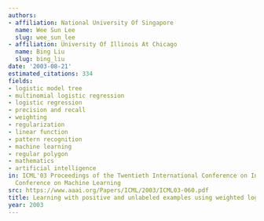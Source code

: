 ```yaml
---
authors:
- affiliation: National University Of Singapore
  name: Wee Sun Lee
  slug: wee_sun_lee
- affiliation: University Of Illinois At Chicago
  name: Bing Liu
  slug: bing_liu
date: '2003-08-21'
estimated_citations: 334
fields:
- logistic model tree
- multinomial logistic regression
- logistic regression
- precision and recall
- weighting
- regularization
- linear function
- pattern recognition
- machine learning
- regular polygon
- mathematics
- artificial intelligence
in: ICML'03 Proceedings of the Twentieth International Conference on International
  Conference on Machine Learning
src: https://www.aaai.org/Papers/ICML/2003/ICML03-060.pdf
title: Learning with positive and unlabeled examples using weighted logistic regression
year: 2003
---
```

